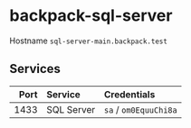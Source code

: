 # backpack-sql-server

Hostname `sql-server-main.backpack.test`

## Services

| Port | Service | Credentials
| ---: | :------ | :----------
| 1433 | SQL Server | `sa` / `om0EquuChi8a`
